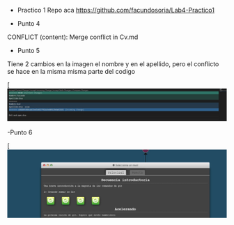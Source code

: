  - Practico 1
Repo aca https://github.com/facundosoria/Lab4-Practico1


 - Punto 4

CONFLICT (content): Merge conflict in Cv.md

- Punto 5

Tiene 2 cambios en la imagen el nombre y en el apellido, pero el conflicto se hace en la misma misma parte del codigo

[![N|Solid](./Imagenes/Conflicto.jpeg)

-Punto 6

[![N|Solid](./Imagenes/Punto6.jpeg)


